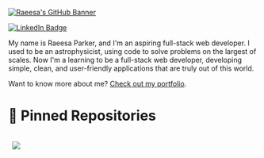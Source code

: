 [![Raeesa's GitHub Banner](./assets/GitHubBanner.gif)](https://raeesaparker.github.io/portfolio/)

[![LinkedIn Badge](https://img.shields.io/badge/LinkedIn-Profile-informational?style=flat&logo=linkedin&logoColor=white&color=0D76A8)](https://www.linkedin.com/in/raeesa-parker/)


My name is Raeesa Parker, and I'm an aspiring full-stack web developer. I used to be an astrophysicist, using code to solve problems on the largest of scales. Now I'm a learning to be a full-stack web developer, developing simple, clean, and user-friendly applications that are truly out of this world.

Want to know more about me? [Check out my portfolio](https://raeesaparker.github.io/portfolio/).

# 📌 Pinned Repositories 

<a href="https://github.com/RaeesaParker/neighbourhood-front">
  <img align="center" style="margin:1rem 0.5rem" src="https://github-readme-stats.vercel.app/api/pin/?username=RaeesaParker&repo=neighbourhood-front&title_color=ffffff&text_color=c9cacc&icon_color=4AB197&bg_color=1A2B34" />
</a>
